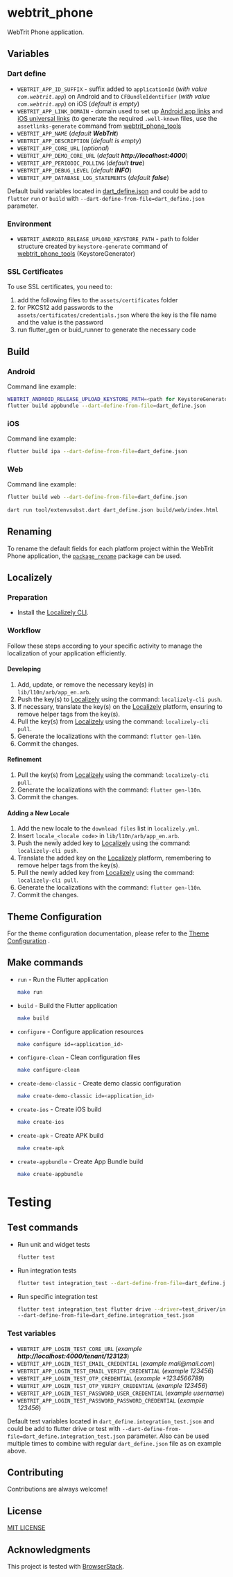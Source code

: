 # webtrit_phone

WebTrit Phone application.

## Variables

### Dart define

* `WEBTRIT_APP_ID_SUFFIX` - suffix added to `applicationId` (_with value `com.webtrit.app`_) on Android and to `CFBundleIdentifier` (_with value `com.webtrit.app`_) on iOS (_default is empty_)
* `WEBTRIT_APP_LINK_DOMAIN` - domain used to set up [Android app links](https://docs.flutter.dev/cookbook/navigation/set-up-app-links) and [iOS universal links](https://docs.flutter.dev/cookbook/navigation/set-up-universal-links) (to generate the required `.well-known` files, use the `assetlinks-generate` command from [webtrit_phone_tools](https://github.com/WebTrit/webtrit_phone_tools)
* `WEBTRIT_APP_NAME` (_default **WebTrit**_)
* `WEBTRIT_APP_DESCRIPTION` (_default is empty_)
* `WEBTRIT_APP_CORE_URL` (_optional_)
* `WEBTRIT_APP_DEMO_CORE_URL` (_default **http://localhost:4000**_)
* `WEBTRIT_APP_PERIODIC_POLLING` (_default **true**_)
* `WEBTRIT_APP_DEBUG_LEVEL` (_default **INFO**_)
* `WEBTRIT_APP_DATABASE_LOG_STATEMENTS` (_default **false**_)

Default build variables located in [dart_define.json](dart_define.json) and could be add to `flutter` `run` or `build` with `--dart-define-from-file=dart_define.json` parameter.

### Environment

* `WEBTRIT_ANDROID_RELEASE_UPLOAD_KEYSTORE_PATH` - path to folder structure created by `keystore-generate` command of [webtrit_phone_tools](https://github.com/WebTrit/webtrit_phone_tools) (KeystoreGenerator)


### SSL Certificates
To use SSL certificates, you need to: 
1. add the following files to the `assets/certificates` folder
2. for PKCS12 add passwords to the `assets/certificates/credentials.json` where the key is the file name and the value is the password
2. run flutter_gen or buid_runner to generate the necessary code

## Build

### Android

Command line example:
```bash
WEBTRIT_ANDROID_RELEASE_UPLOAD_KEYSTORE_PATH=<path for KeystoreGenerator created folder structure> && \
flutter build appbundle --dart-define-from-file=dart_define.json
```

### iOS

Command line example: 
```bash
flutter build ipa --dart-define-from-file=dart_define.json
```

### Web

Command line example:
```bash
flutter build web --dart-define-from-file=dart_define.json
  
dart run tool/extenvsubst.dart dart_define.json build/web/index.html
```

## Renaming

To rename the default fields for each platform project within the WebTrit Phone application, the [`package_rename`](https://pub.dev/packages/package_rename) package can be used.

## Localizely

### Preparation

- Install the [Localizely CLI](https://github.com/localizely/localizely-cli#install).

### Workflow

Follow these steps according to your specific activity to manage the localization of your application efficiently.

#### Developing

1. Add, update, or remove the necessary key(s) in `lib/l10n/arb/app_en.arb`.
1. Push the key(s) to [Localizely](https://localizely.com) using the command: `localizely-cli push`.
1. If necessary, translate the key(s) on the [Localizely](https://localizely.com) platform, ensuring to remove helper tags from the key(s).
1. Pull the key(s) from [Localizely](https://localizely.com) using the command: `localizely-cli pull`.
1. Generate the localizations with the command: `flutter gen-l10n`.
1. Commit the changes.

#### Refinement

1. Pull the key(s) from [Localizely](https://localizely.com) using the command: `localizely-cli pull`.
1. Generate the localizations with the command: `flutter gen-l10n`.
1. Commit the changes.

#### Adding a New Locale

1. Add the new locale to the `download files` list in `localizely.yml`.
1. Insert `locale_<locale code>` in `lib/l10n/arb/app_en.arb`.
1. Push the newly added key to [Localizely](https://localizely.com) using the command: `localizely-cli push`.
1. Translate the added key on the [Localizely](https://localizely.com) platform, remembering to remove helper tags from the key(s).
1. Pull the newly added key from [Localizely](https://localizely.com) using the command: `localizely-cli pull`.
1. Generate the localizations with the command: `flutter gen-l10n`.
1. Commit the changes.


## Theme Configuration
For the theme configuration documentation, please refer to the [Theme Configuration](doc/theme_config/index.md)  .

## Make commands
* `run` - Run the Flutter application
  ```bash
  make run
  ```

* `build` - Build the Flutter application
  ```bash
  make build
  ```

* `configure` - Configure application resources
  ```bash
  make configure id=<application_id>
  ```

* `configure-clean` - Clean configuration files
  ```bash
  make configure-clean
  ```

* `create-demo-classic` - Create demo classic configuration
  ```bash
  make create-demo-classic id=<application_id>
  ```

* `create-ios` - Create iOS build
  ```bash
  make create-ios
  ```

* `create-apk` - Create APK build
  ```bash
  make create-apk
  ```

* `create-appbundle` - Create App Bundle build
  ```bash
  make create-appbundle
  ```

# Testing

## Test commands
* Run unit and widget tests
  ```bash
  flutter test
  ```
* Run integration tests
  ```bash
  flutter test integration_test --dart-define-from-file=dart_define.json --dart-define-from-file=dart_define.integration_test.json 
  ```
* Run specific integration test
  ```bash
  flutter test integration_test flutter drive --driver=test_driver/integration_test.dart --target=integration_test/<test_file_name>.dart  --dart-define-from-file=dart_define.json
  --dart-define-from-file=dart_define.integration_test.json 
  ```

### Test variables

* `WEBTRIT_APP_LOGIN_TEST_CORE_URL` (_example **http://localhost:4000\/tenant\/123123**_)
* `WEBTRIT_APP_LOGIN_TEST_EMAIL_CREDENTIAL` (_example mail@mail.com_)
* `WEBTRIT_APP_LOGIN_TEST_EMAIL_VERIFY_CREDENTIAL` (_example 123456_)
* `WEBTRIT_APP_LOGIN_TEST_OTP_CREDENTIAL` (_example +1234566789_)
* `WEBTRIT_APP_LOGIN_TEST_OTP_VERIFY_CREDENTIAL` (_example 123456_)
* `WEBTRIT_APP_LOGIN_TEST_PASSWORD_USER_CREDENTIAL`  (_example username_)
* `WEBTRIT_APP_LOGIN_TEST_PASSWORD_PASSWORD_CREDENTIAL` (_example 123456_)

Default test variables located in `dart_define.integration_test.json` and could be add to flutter drive or test with `--dart-define-from-file=dart_define.integration_test.json` parameter.
Also can be used multiple times to combine with regular `dart_define.json` file as on example above.

## Contributing

Contributions are always welcome!

## License

[MIT LICENSE](LICENSE)

## Acknowledgments

This project is tested with [BrowserStack](https://www.browserstack.com/).
